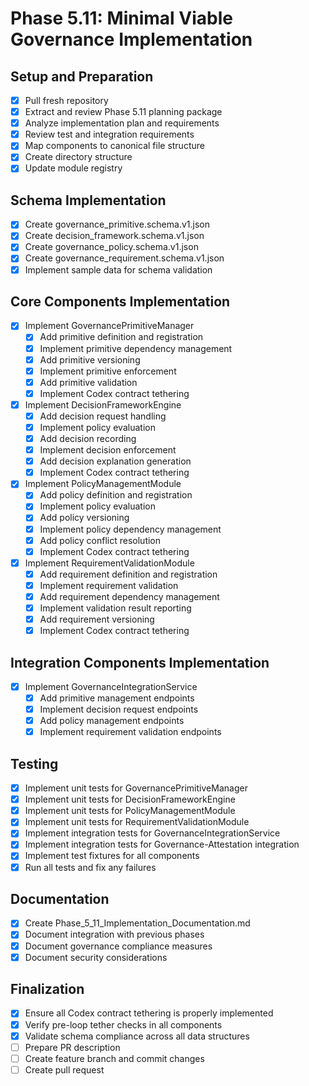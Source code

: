 # Phase 5.11: Minimal Viable Governance Implementation

## Setup and Preparation
- [x] Pull fresh repository
- [x] Extract and review Phase 5.11 planning package
- [x] Analyze implementation plan and requirements
- [x] Review test and integration requirements
- [x] Map components to canonical file structure
- [x] Create directory structure
- [x] Update module registry

## Schema Implementation
- [x] Create governance_primitive.schema.v1.json
- [x] Create decision_framework.schema.v1.json
- [x] Create governance_policy.schema.v1.json
- [x] Create governance_requirement.schema.v1.json
- [x] Implement sample data for schema validation

## Core Components Implementation
- [x] Implement GovernancePrimitiveManager
  - [x] Add primitive definition and registration
  - [x] Implement primitive dependency management
  - [x] Add primitive versioning
  - [x] Implement primitive enforcement
  - [x] Add primitive validation
  - [x] Implement Codex contract tethering
- [x] Implement DecisionFrameworkEngine
  - [x] Add decision request handling
  - [x] Implement policy evaluation
  - [x] Add decision recording
  - [x] Implement decision enforcement
  - [x] Add decision explanation generation
  - [x] Implement Codex contract tethering
- [x] Implement PolicyManagementModule
  - [x] Add policy definition and registration
  - [x] Implement policy evaluation
  - [x] Add policy versioning
  - [x] Implement policy dependency management
  - [x] Add policy conflict resolution
  - [x] Implement Codex contract tethering
- [x] Implement RequirementValidationModule
  - [x] Add requirement definition and registration
  - [x] Implement requirement validation
  - [x] Add requirement dependency management
  - [x] Implement validation result reporting
  - [x] Add requirement versioning
  - [x] Implement Codex contract tethering

## Integration Components Implementation
- [x] Implement GovernanceIntegrationService
  - [x] Add primitive management endpoints
  - [x] Implement decision request endpoints
  - [x] Add policy management endpoints
  - [x] Implement requirement validation endpoints

## Testing
- [x] Implement unit tests for GovernancePrimitiveManager
- [x] Implement unit tests for DecisionFrameworkEngine
- [x] Implement unit tests for PolicyManagementModule
- [x] Implement unit tests for RequirementValidationModule
- [x] Implement integration tests for GovernanceIntegrationService
- [x] Implement integration tests for Governance-Attestation integration
- [x] Implement test fixtures for all components
- [x] Run all tests and fix any failures

## Documentation
- [x] Create Phase_5_11_Implementation_Documentation.md
- [x] Document integration with previous phases
- [x] Document governance compliance measures
- [x] Document security considerations

## Finalization
- [x] Ensure all Codex contract tethering is properly implemented
- [x] Verify pre-loop tether checks in all components
- [x] Validate schema compliance across all data structures
- [ ] Prepare PR description
- [ ] Create feature branch and commit changes
- [ ] Create pull request
